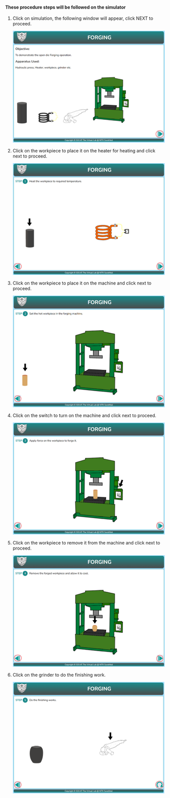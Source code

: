#### These procedure steps will be followed on the simulator

1. Click on simulation, the following window will appear, click NEXT to proceed.

   ![alt text](images/1.png)

2. Click on the workpiece to place it on the heater for heating and click next to proceed.

   ![alt text](images/2.png)

3. Click on the workpiece to place it on the machine and click next to proceed.

   ![alt text](images/3.png)

4. Click on the switch to turn on the machine and click next to proceed.

   ![alt text](images/4.png)

5. Click on the workpiece to remove it from the machine and click next to proceed.

   ![alt text](images/5.png)

6. Click on the grinder to do the finishing work.

   ![alt text](images/6.png)
